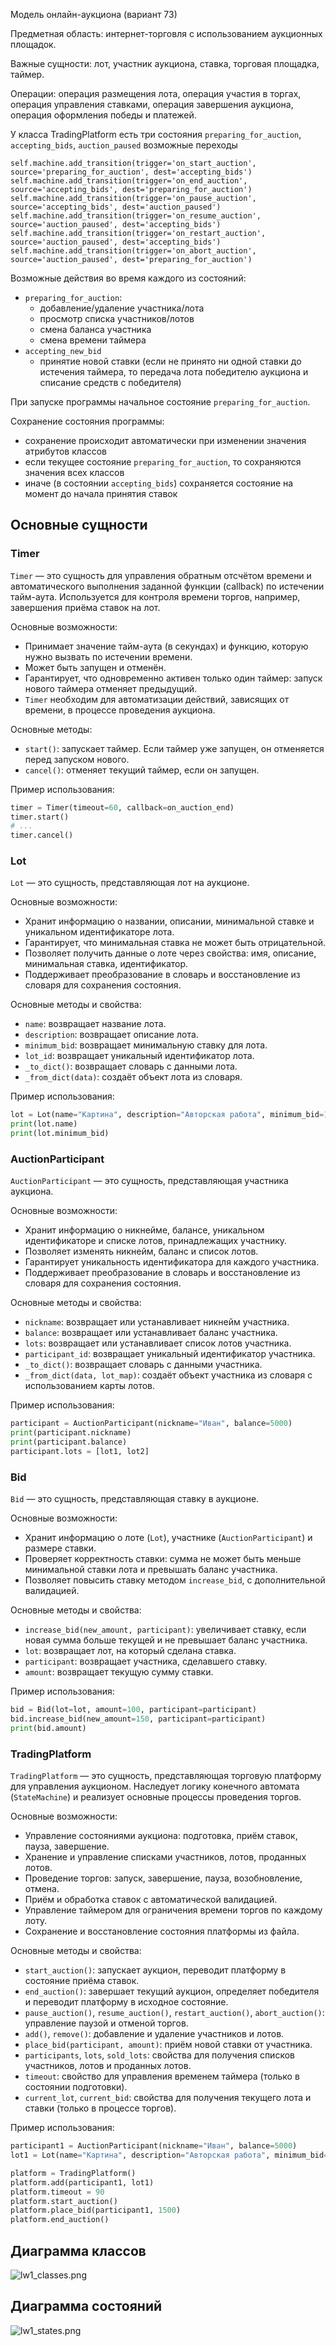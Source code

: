 Модель онлайн-аукциона (вариант 73)

Предметная область: интернет-торговля с использованием аукционных площадок.

Важные сущности: лот, участник аукциона, ставка, торговая площадка, таймер.

Операции: операция размещения лота, операция участия в торгах, операция управления ставками, операция завершения аукциона, операция оформления победы и платежей.

У класса TradingPlatform есть три состояния `preparing_for_auction`, `accepting_bids`, `auction_paused` возможные переходы 

```
self.machine.add_transition(trigger='on_start_auction', source='preparing_for_auction', dest='accepting_bids')
self.machine.add_transition(trigger='on_end_auction', source='accepting_bids', dest='preparing_for_auction')
self.machine.add_transition(trigger='on_pause_auction', source='accepting_bids', dest='auction_paused')
self.machine.add_transition(trigger='on_resume_auction', source='auction_paused', dest='accepting_bids')
self.machine.add_transition(trigger='on_restart_auction', source='auction_paused', dest='accepting_bids')
self.machine.add_transition(trigger='on_abort_auction', source='auction_paused', dest='preparing_for_auction')
```

Возможные действия во время каждого из состояний:
- `preparing_for_auction`:
  - добавление/удаление участника/лота
  - просмотр списка участников/лотов
  - смена баланса участника
  - смена времени таймера
- `accepting_new_bid`
  - принятие новой ставки (если не принято ни одной ставки до истечения таймера, то передача лота победителю аукциона и списание средств с победителя)

При запуске программы начальное состояние `preparing_for_auction`.

Сохранение состояния программы:
  - сохранение происходит автоматически при изменении значения атрибутов классов
  - если текущее состояние `preparing_for_auction`, то сохраняются значения всех классов
  - иначе (в состоянии `accepting_bids`) сохраняется состояние на момент до начала принятия ставок

## Основные сущности

### Timer

`Timer` — это сущность для управления обратным отсчётом времени и автоматического выполнения заданной функции (callback) по истечении тайм-аута. Используется для контроля времени торгов, например, завершения приёма ставок на лот.

Основные возможности:

- Принимает значение тайм-аута (в секундах) и функцию, которую нужно вызвать по истечении времени.
- Может быть запущен и отменён.
- Гарантирует, что одновременно активен только один таймер: запуск нового таймера отменяет предыдущий.
- `Timer` необходим для автоматизации действий, зависящих от времени, в процессе проведения аукциона.


Основные методы:
- `start()`: запускает таймер. Если таймер уже запущен, он отменяется перед запуском нового.
- `cancel()`: отменяет текущий таймер, если он запущен.

Пример использования:
```python
timer = Timer(timeout=60, callback=on_auction_end)
timer.start()
# ...
timer.cancel()
```


### Lot

`Lot` — это сущность, представляющая лот на аукционе.

Основные возможности:
- Хранит информацию о названии, описании, минимальной ставке и уникальном идентификаторе лота.
- Гарантирует, что минимальная ставка не может быть отрицательной.
- Позволяет получить данные о лоте через свойства: имя, описание, минимальная ставка, идентификатор.
- Поддерживает преобразование в словарь и восстановление из словаря для сохранения состояния.

Основные методы и свойства:
- `name`: возвращает название лота.
- `description`: возвращает описание лота.
- `minimum_bid`: возвращает минимальную ставку для лота.
- `lot_id`: возвращает уникальный идентификатор лота.
- `_to_dict()`: возвращает словарь с данными лота.
- `_from_dict(data)`: создаёт объект лота из словаря.

Пример использования:
```python
lot = Lot(name="Картина", description="Авторская работа", minimum_bid=1000)
print(lot.name)
print(lot.minimum_bid)
```

### AuctionParticipant

`AuctionParticipant` — это сущность, представляющая участника аукциона.

Основные возможности:
- Хранит информацию о никнейме, балансе, уникальном идентификаторе и списке лотов, принадлежащих участнику.
- Позволяет изменять никнейм, баланс и список лотов.
- Гарантирует уникальность идентификатора для каждого участника.
- Поддерживает преобразование в словарь и восстановление из словаря для сохранения состояния.

Основные методы и свойства:
- `nickname`: возвращает или устанавливает никнейм участника.
- `balance`: возвращает или устанавливает баланс участника.
- `lots`: возвращает или устанавливает список лотов участника.
- `participant_id`: возвращает уникальный идентификатор участника.
- `_to_dict()`: возвращает словарь с данными участника.
- `_from_dict(data, lot_map)`: создаёт объект участника из словаря с использованием карты лотов.

Пример использования:
```python
participant = AuctionParticipant(nickname="Иван", balance=5000)
print(participant.nickname)
print(participant.balance)
participant.lots = [lot1, lot2]
```


### Bid

`Bid` — это сущность, представляющая ставку в аукционе.

Основные возможности:

- Хранит информацию о лоте (`Lot`), участнике (`AuctionParticipant`) и размере ставки.
- Проверяет корректность ставки: сумма не может быть меньше минимальной ставки лота и превышать баланс участника.
- Позволяет повысить ставку методом `increase_bid`, с дополнительной валидацией.

Основные методы и свойства:
- `increase_bid(new_amount, participant)`: увеличивает ставку, если новая сумма больше текущей и не превышает баланс участника.
- `lot`: возвращает лот, на который сделана ставка.
- `participant`: возвращает участника, сделавшего ставку.
- `amount`: возвращает текущую сумму ставки.

Пример использования:
```python
bid = Bid(lot=lot, amount=100, participant=participant)
bid.increase_bid(new_amount=150, participant=participant)
print(bid.amount)
```


### TradingPlatform

`TradingPlatform` — это сущность, представляющая торговую платформу для управления аукционом. Наследует логику конечного автомата (`StateMachine`) и реализует основные процессы проведения торгов.

Основные возможности:
- Управление состояниями аукциона: подготовка, приём ставок, пауза, завершение.
- Хранение и управление списками участников, лотов, проданных лотов.
- Проведение торгов: запуск, завершение, пауза, возобновление, отмена.
- Приём и обработка ставок с автоматической валидацией.
- Управление таймером для ограничения времени торгов по каждому лоту.
- Сохранение и восстановление состояния платформы из файла.

Основные методы и свойства:
- `start_auction()`: запускает аукцион, переводит платформу в состояние приёма ставок.
- `end_auction()`: завершает текущий аукцион, определяет победителя и переводит платформу в исходное состояние.
- `pause_auction()`, `resume_auction()`, `restart_auction()`, `abort_auction()`: управление паузой и отменой торгов.
- `add()`, `remove()`: добавление и удаление участников и лотов.
- `place_bid(participant, amount)`: приём новой ставки от участника.
- `participants`, `lots`, `sold_lots`: свойства для получения списков участников, лотов и проданных лотов.
- `timeout`: свойство для управления временем таймера (только в состоянии подготовки).
- `current_lot`, `current_bid`: свойства для получения текущего лота и ставки (только в процессе торгов).

Пример использования:
```python
participant1 = AuctionParticipant(nickname="Иван", balance=5000)
lot1 = Lot(name="Картина", description="Авторская работа", minimum_bid=1000)

platform = TradingPlatform()
platform.add(participant1, lot1)
platform.timeout = 90
platform.start_auction()
platform.place_bid(participant1, 1500)
platform.end_auction()
```

## Диаграмма классов

![lw1_classes.png](imgs/lw1_classes.png)

## Диаграмма состояний

![lw1_states.png](imgs/lw1_states.png)